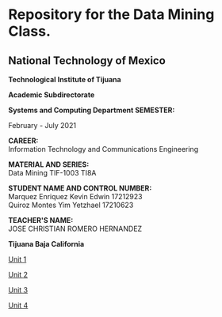 # Repository for the Data Mining Class.

## National Technology of Mexico

**Technological Institute of Tijuana**

**Academic Subdirectorate**

**Systems and Computing Department
SEMESTER:**
<br/>

February - July 2021

**CAREER:**
<br/>
Information Technology and Communications Engineering

**MATERIAL AND SERIES:**
<br/>
Data Mining TIF-1003 TI8A

**STUDENT NAME AND CONTROL NUMBER:**
<br/>
Marquez Enriquez Kevin Edwin 17212923
<br/>
Quiroz Montes Yim Yetzhael      17210623 

**TEACHER'S NAME:**
<br/>
JOSE CHRISTIAN ROMERO HERNANDEZ

**Tijuana Baja California**

[Unit 1](https://github.com/Marquez99/Data_Mining/tree/Unit_1)

[Unit 2](https://github.com/Marquez99/Data_Mining/blob/Unit_2/README.md)

[Unit 3](https://github.com/Marquez99/Data_Mining/blob/Unit_3/README.md)

[Unit 4](https://github.com/Marquez99/Data_Mining/blob/Unit_4/README.md)
